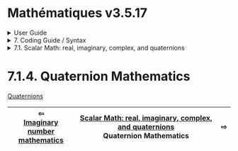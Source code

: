# Mathématiques v3.5.17


<details>

<summary>User Guide</summary>

1. [About](../../../about/README.md)<br>
2. [License](../../../license/README.md)<br>
3. [Release Notes](../../../release-notes/README.md)<br>
4. [Installation](../../../installation/README.md)<br>
5. [Makefile / Using Mathématiques](../../../using-mathematiques/README.md)<br>
6. [Code Examples](../../../examples/README.md)<br>
7. _Coding Guide / Syntax_ <br>
8. [Benchmarks](../../../benchmarks/README.md)<br>
9. [Tests](../../../test/README.md)<br>
10. [New Feature Plans](../../../feature-schedule/README.md)<br>
11. [Developer Guide](../../../developer-guide/README.md)<br>


</details>



<details>

<summary>7. Coding Guide / Syntax</summary>


7.1. _Scalar Math: real, imaginary, complex, and quaternions_ <br>
7.2. [Vectors](../../vector/README.md)<br>
7.3. [Matrices](../../matrix/README.md)<br>
7.4. [Tensors](../../tensor/README.md)<br>
7.5. [User Guide Notation](../../notation/README.md)<br>
7.6. [Display of Results](../../display/README.md)<br>
7.7. [Linear Algebra](../../linear-algebra/README.md)<br>
7.8. [FILE I/O](../../file-io/README.md)<br>
7.9. [Debug Modes](../../debug/README.md)<br>


</details>



<details>

<summary>7.1. Scalar Math: real, imaginary, complex, and quaternions</summary>

7.1.1. [Real number mathematics](../real/README.md)<br>
7.1.2. [Complex number mathematics](../complex/README.md)<br>
7.1.3. [Imaginary number mathematics](../imaginary/README.md)<br>
7.1.4. _Quaternion Mathematics_ <br>


</details>



# 7.1.4. Quaternion Mathematics


[Quaternions](https://en.wikipedia.org/wiki/Quaternion)

| ⇦ <br />[Imaginary number mathematics](../imaginary/README.md)  | [Scalar Math: real, imaginary, complex, and quaternions](../README.md)<br />Quaternion Mathematics<br /><img width=1000/> | ⇨ <br />   |
| ------------ | :-------------------------------: | ------------ |

